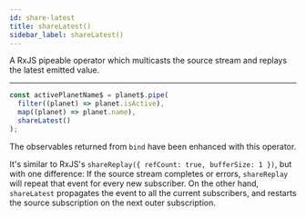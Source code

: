 ```yaml
---
id: share-latest
title: shareLatest()
sidebar_label: shareLatest()
---
```


A RxJS pipeable operator which multicasts the source stream and replays the
latest emitted value.

---

```ts
const activePlanetName$ = planet$.pipe(
  filter((planet) => planet.isActive),
  map((planet) => planet.name),
  shareLatest()
);
```

The observables returned from `bind` have been enhanced with this operator.

It's similar to RxJS's `shareReplay({ refCount: true, bufferSize: 1 })`, but
with one difference: If the source stream completes or errors, `shareReplay`
will repeat that event for every new subscriber. On the other hand, `shareLatest`
propagates the event to all the current subscribers, and restarts the source
subscription on the next outer subscription.
